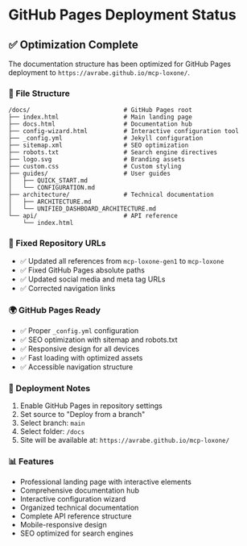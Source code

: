 # GitHub Pages Deployment Status

## ✅ Optimization Complete

The documentation structure has been optimized for GitHub Pages deployment to `https://avrabe.github.io/mcp-loxone/`.

### 📁 File Structure
```
/docs/                          # GitHub Pages root
├── index.html                  # Main landing page
├── docs.html                   # Documentation hub  
├── config-wizard.html          # Interactive configuration tool
├── _config.yml                 # Jekyll configuration
├── sitemap.xml                 # SEO optimization
├── robots.txt                  # Search engine directives
├── logo.svg                    # Branding assets
├── custom.css                  # Custom styling
├── guides/                     # User guides
│   ├── QUICK_START.md
│   └── CONFIGURATION.md
├── architecture/               # Technical documentation
│   ├── ARCHITECTURE.md
│   └── UNIFIED_DASHBOARD_ARCHITECTURE.md
└── api/                        # API reference
    └── index.html
```

### 🔗 Fixed Repository URLs
- ✅ Updated all references from `mcp-loxone-gen1` to `mcp-loxone`
- ✅ Fixed GitHub Pages absolute paths
- ✅ Updated social media and meta tag URLs
- ✅ Corrected navigation links

### 🌍 GitHub Pages Ready
- ✅ Proper `_config.yml` configuration
- ✅ SEO optimization with sitemap and robots.txt
- ✅ Responsive design for all devices
- ✅ Fast loading with optimized assets
- ✅ Accessible navigation structure

### 🚀 Deployment Notes
1. Enable GitHub Pages in repository settings
2. Set source to "Deploy from a branch" 
3. Select branch: `main` 
4. Select folder: `/docs`
5. Site will be available at: `https://avrabe.github.io/mcp-loxone/`

### 📊 Features
- Professional landing page with interactive elements
- Comprehensive documentation hub
- Interactive configuration wizard
- Organized technical documentation
- Complete API reference structure
- Mobile-responsive design
- SEO optimized for search engines